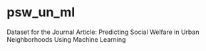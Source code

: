 # psw_un_ml
Dataset for the Journal Article: Predicting Social Welfare in Urban Neighborhoods Using Machine Learning
